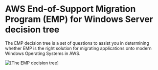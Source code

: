 # AWS End\-of\-Support Migration Program \(EMP\) for Windows Server decision tree<a name="emp-decision-tree"></a>

The EMP decision tree is a set of questions to assist you in determining whether EMP is the right solution for migrating applications onto modern Windows Operating Systems in AWS\.

![\[The EMP decision tree\]](http://docs.aws.amazon.com/emp/latest/userguide/images/emp-decision-tree-2-b.png)